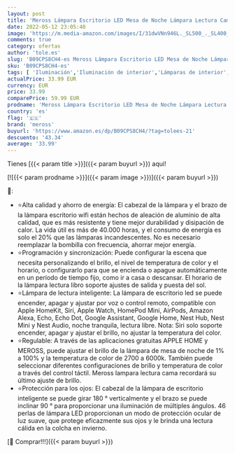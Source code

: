 ```yaml
---
layout: post
title: 'Meross Lámpara Escritorio LED Mesa de Noche Lámpara Lectura Cama Inteligente Wifi Compatible con Apple HomeKit Siri  Alexa  Google Home y SmartThings  2700-6000K Luz Regulable  Remoto para Leer'
date: 2022-05-12 23:05:40
image: 'https://m.media-amazon.com/images/I/31dwVNn946L._SL500_._SL400_.jpg'
comments: true
category: ofertas
author: 'tole.es'
slug: 'B09CPS8CH4-es Meross Lámpara Escritorio LED Mesa de Noche Lámpara...'
sku: 'B09CPS8CH4-es'
tags: [ 'Iluminación','Iluminación de interior','Lámparas de interior','Lámparas de mesa','alexa','google','home','meross','🇪🇸', ]
actualPrice: 33.99 EUR
currency: EUR
price: 33.99
comparePrice: 59.99 EUR
prodname: 'Meross Lámpara Escritorio LED Mesa de Noche Lámpara Lectura Cama Inteligente Wifi Compatible con Apple HomeKit Siri  Alexa  Google Home y SmartThings  2700-6000K Luz Regulable  Remoto para Leer'
country: 'es'
flag: '🇪🇸'
brand: 'meross'
buyurl: 'https://www.amazon.es/dp/B09CPS8CH4/?tag=tolees-21'
descuento: '43.34'
average: '33.99'
---
```


Tienes [{{< param title >}}]({{< param buyurl >}}) aqui!

[![{{< param prodname >}}]({{< param image >}})]({{< param buyurl >}})

🔎:

- ⭐Alta calidad y ahorro de energía: El cabezal de la lámpara y el brazo de la lámpara escritorio wifi están hechos de aleación de aluminio de alta calidad, que es más resistente y tiene mejor durabilidad y disipación de calor. La vida útil es más de 40.000 horas, y el consumo de energía es solo el 20% que las lámparas incandescentes. No es necesario reemplazar la bombilla con frecuencia, ahorrar mejor energía.
- ⭐Programación y sincronización: Puede configurar la escena que necesita personalizando el brillo, el nivel de temperatura de color y el horario, o configurarlo para que se encienda o apague automáticamente en un período de tiempo fijo, como ir a casa o descansar. El horario de la lámpara lectura libro soporte ajustes de salida y puesta del sol.
- ⭐Lámpara de lectura inteligente: La lámpara de escritorio led se puede encender, apagar y ajustar por voz o control remoto, compatible con Apple HomeKit, Siri, Apple Watch, HomePod Mini, AirPods, Amazon Alexa, Echo, Echo Dot, Google Assistant, Google Home, Nest Hub, Nest Mini y Nest Audio, noche tranquila, lectura libre. Nota: Siri solo soporte encender, apagar y ajustar el brillo, no ajustar la temperatura del color.
- ⭐Regulable: A través de las aplicaciones gratuitas APPLE HOME y MEROSS, puede ajustar el brillo de la lámpara de mesa de noche de 1% a 100% y la temperatura de color de 2700 a 6000k. También puede seleccionar diferentes configuraciones de brillo y temperatura de color a través del control táctil. Meross lampara lectura cama recordará su último ajuste de brillo.
- ⭐Protección para los ojos: El cabezal de la lámpara de escritorio inteligente se puede girar 180 ° verticalmente y el brazo se puede inclinar 90 ° para proporcionar una iluminación de múltiples ángulos. 46 perlas de lámpara LED proporcionan un modo de protección ocular de luz suave, que protege eficazmente sus ojos y le brinda una lectura cálida en la colcha en invierno.

[🛒 Comprar!!!]({{< param buyurl >}})
